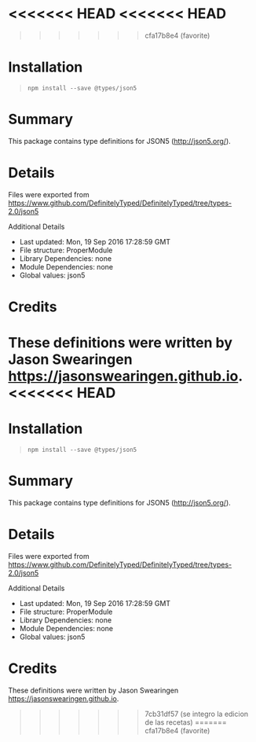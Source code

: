<<<<<<< HEAD
<<<<<<< HEAD
=======
>>>>>>> cfa17b8e4 (favorite)
# Installation
> `npm install --save @types/json5`

# Summary
This package contains type definitions for JSON5 (http://json5.org/).

# Details
Files were exported from https://www.github.com/DefinitelyTyped/DefinitelyTyped/tree/types-2.0/json5

Additional Details
 * Last updated: Mon, 19 Sep 2016 17:28:59 GMT
 * File structure: ProperModule
 * Library Dependencies: none
 * Module Dependencies: none
 * Global values: json5

# Credits
These definitions were written by Jason Swearingen <https://jasonswearingen.github.io>.
<<<<<<< HEAD
=======
# Installation
> `npm install --save @types/json5`

# Summary
This package contains type definitions for JSON5 (http://json5.org/).

# Details
Files were exported from https://www.github.com/DefinitelyTyped/DefinitelyTyped/tree/types-2.0/json5

Additional Details
 * Last updated: Mon, 19 Sep 2016 17:28:59 GMT
 * File structure: ProperModule
 * Library Dependencies: none
 * Module Dependencies: none
 * Global values: json5

# Credits
These definitions were written by Jason Swearingen <https://jasonswearingen.github.io>.
>>>>>>> 7cb31df57 (se integro la edicion de las recetas)
=======
>>>>>>> cfa17b8e4 (favorite)
